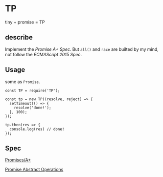 # TP

tiny + promise = TP

## describe

Implement the *Promise A+ Spec*. But `all()` and `race` are builted by my mind, not follow the *ECMAScript 2015 Spec*.

## Usage

some as `Promise`.

```
const TP = require('TP');

const tp = new TP((resolve, reject) => {
  setTimeout(() => {
    resolve('done!');
  }, 100);
});

tp.then(res => {
  console.log(res) // done!
});
```

## Spec

[Promises/A+](https://promisesaplus.com/)

[Promise Abstract Operations](https://www.ecma-international.org/ecma-262/6.0/#sec-promise-objects)